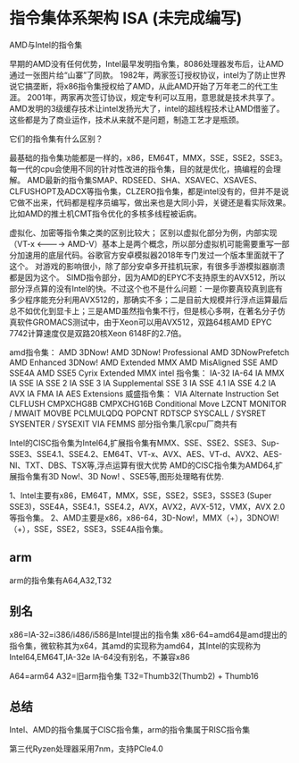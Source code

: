 
# 指令集体系架构 ISA (未完成编写)


AMD与Intel的指令集

早期的AMD没有任何优势，Intel最早发明指令集，8086处理器发布后，让AMD通过一张图片给“山寨”了同款。
1982年，两家签订授权协议，intel为了防止世界说它搞垄断，将x86指令集授权给了AMD，从此AMD开始了万年老二的代工生涯。
2001年，两家再次签订协议，规定专利可以互用，意思就是技术共享了。AMD发明的3级缓存技术让intel发扬光大了，intel的超线程技术让AMD借鉴了。这些都是为了商业运作，技术从来就不是问题，制造工艺才是瓶颈。

它们的指令集有什么区别？

最基础的指令集功能都是一样的，x86，EM64T，MMX，SSE，SSE2，SSE3。
每一代的cpu会使用不同的针对性改进的指令集，目的就是优化，搞编程的会理解。
AMD最新的指令集SMAP、RDSEED、SHA、XSAVEC、XSAVES、CLFUSHOPT及ADCX等指令集，CLZERO指令集，都是intel没有的，但并不是说它做不出来，代码都是程序员编写，做出来也是大同小异，关键还是看实际效果。比如AMD的推土机CMT指令优化的多核多线程被诟病。

虚拟化、加密等指令集之类的区别比较大；
区别以虚拟化部分为例，内部实现（VT-x <----> AMD-V）基本上是两个概念，所以部分虚拟机可能需要重写一部分加速用的底层代码。谷歌官方安卓模拟器2018年专门发过一个版本里面就干了这个。
对游戏的影响很小，除了部分安卓多开挂机玩家，有很多手游模拟器崩溃都是因为这个。
SIMD指令部分，因为AMD的EPYC不支持原生的AVX512，所以部分浮点算的没有Intel的快。不过这个也不是什么问题：一是你要真较真到底有多少程序能充分利用AVX512的，那确实不多；二是目前大规模并行浮点运算最后总不如优化到显卡上；三是AMD虽然指令集不行，但是核心多啊，在著名分子仿真软件GROMACS测试中，由于Xeon可以用AVX512，双路64核AMD EPYC 7742计算速度仅是双路20核Xeon 6148F的2.7倍。



amd指令集： AMD 3DNow! AMD 3DNow! Professional AMD 3DNowPrefetch AMD Enhanced 3DNow! AMD Extended MMX AMD MisAligned SSE AMD SSE4A AMD SSE5 Cyrix Extended MMX
intel 指令集： IA-32 IA-64 IA MMX IA SSE IA SSE 2 IA SSE 3 IA Supplemental SSE 3 IA SSE 4.1 IA SSE 4.2 IA AVX IA FMA IA AES Extensions
威盛指令集： VIA Alternate Instruction Set CLFLUSH CMPXCHG8B CMPXCHG16B Conditional Move LZCNT MONITOR / MWAIT MOVBE PCLMULQDQ POPCNT RDTSCP SYSCALL / SYSRET SYSENTER / SYSEXIT VIA FEMMS
部分指令集几家cpu厂商共有

Intel的CISC指令集为Intel64,扩展指令集有MMX、SSE、SSE2、SSE3、Sup-SSE3、SSE4.1、SSE4.2、EM64T、VT-x、AVX、AES、VT-d、AVX2、AES-NI、TXT、DBS、TSX等,浮点运算有很大优势
AMD的CISC指令集为AMD64,扩展指令集有3D Now!、3D Now! 、SSE5等,图形处理略有优势.


1、Intel主要有x86，EM64T，MMX，SSE，SSE2，SSE3，SSSE3 (Super SSE3)，SSE4A，SSE4.1，SSE4.2，AVX，AVX2，AVX-512，VMX，AVX 2.0等指令集。
2、AMD主要是x86，x86-64，3D-Now!，MMX（+），3DNOW!（+），SSE，SSE2，SSE3，SSE4A指令集。


## arm

arm的指令集有A64,A32,T32

## 别名

x86=IA-32=i386/i486/i586是Intel提出的指令集
x86-64=amd64是amd提出的指令集，微软称其为x64，其amd的实现称为amd64，其Intel的实现称为Intel64,EM64T,IA-32e
IA-64没有别名，不兼容x86

A64=arm64
A32=旧arm指令集
T32=Thumb32(Thumb2) + Thumb16

## 总结

Intel、AMD的指令集属于CISC指令集，arm的指令集属于RISC指令集

第三代Ryzen处理器采用7nm，支持PCIe4.0




